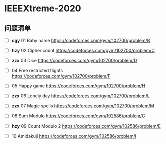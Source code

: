 # IEEEXtreme-2020

## 问题清单

- [ ] **cgy** 01 Baby name https://codeforces.com/gym/102700/problem/B
- [ ] **hzy** 02 Cipher count https://codeforces.com/gym/102700/problem/C
- [ ] **zzx** 03 Dice https://codeforces.com/gym/102700/problem/D
- [ ] 04 Free restricted flights https://codeforces.com/gym/102700/problem/F
- [ ] 05 Happy game https://codeforces.com/gym/102700/problem/H
- [ ] **zzx** 06 Lonely day https://codeforces.com/gym/102700/problem/L
- [ ] **zzx** 07 Magic spells https://codeforces.com/gym/102700/problem/M
- [ ] 08 Sum Modulo https://codeforces.com/gym/102586/problem/C
- [ ] **hzy** 09 Count Modulo 2 https://codeforces.com/gym/102586/problem/E
- [ ] 10 Amidakuji https://codeforces.com/gym/102586/problem/I

